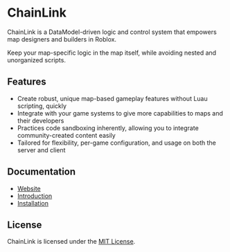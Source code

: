 # ChainLink

ChainLink is a DataModel-driven logic and control system that empowers map designers and builders in Roblox.

Keep your map-specific logic in the map itself, while avoiding nested and unorganized scripts.

## Features

* Create robust, unique map-based gameplay features without Luau scripting, quickly
* Integrate with your game systems to give more capabilities to maps and their developers
* Practices code sandboxing inherently, allowing you to integrate community-created content easily
* Tailored for flexibility, per-game configuration, and usage on both the server and client

## Documentation

- [Website](https://hex-interactive.github.io/ChainLink/)
- [Introduction](https://hex-interactive.github.io/ChainLink/docs)
- [Installation](https://hex-interactive.github.io/ChainLink/docs/getting-started/installation)

## License

ChainLink is licensed under the [MIT License](LICENSE.txt).
